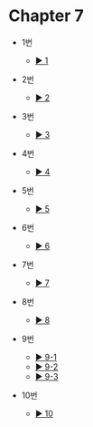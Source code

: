 # Chapter 7

- 1번
  - [▶️ 1](7-1.html)
  
- 2번
  - [▶️ 2](7-2.html)
 
- 3번
  - [▶️ 3](7-3.html)

- 4번
  - [▶️ 4](7-4.html)

- 5번
  - [▶️ 5](7-5.html)

- 6번
  - [▶️ 6](7-6.html)

- 7번
  - [▶️ 7](7-7.html)
  
- 8번
  - [▶️ 8](7-8.html)

- 9번
  - [▶️ 9-1](7-9-1.html)
  - [▶️ 9-2](7-9-2.html)
  - [▶️ 9-3](7-9-3.html)

- 10번
  - [▶️ 10](7-10.html)
